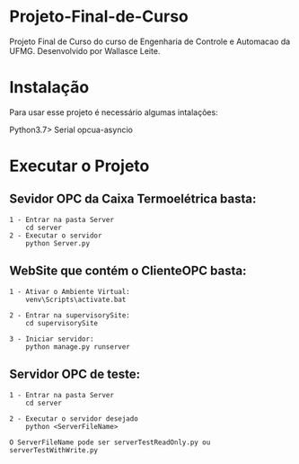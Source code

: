 # Projeto-Final-de-Curso
Projeto Final de Curso do curso de Engenharia de Controle e Automacao da UFMG.
Desenvolvido por Wallasce Leite.

# Instalação

Para usar esse projeto é necessário algumas intalações:

Python3.7>
Serial
opcua-asyncio

# Executar o Projeto

## Sevidor OPC da Caixa Termoelétrica basta:
    
    1 - Entrar na pasta Server
        cd server
    2 - Executar o servidor
        python Server.py

## WebSite que contém o ClienteOPC basta:
    
    1 - Ativar o Ambiente Virtual:
        venv\Scripts\activate.bat

    2 - Entrar na supervisorySite:
        cd supervisorySite

    3 - Iniciar servidor:
        python manage.py runserver

## Servidor OPC de teste:
    
    1 - Entrar na pasta Server
        cd server
    
    2 - Executar o servidor desejado
        python <ServerFileName>
    
    O ServerFileName pode ser serverTestReadOnly.py ou serverTestWithWrite.py